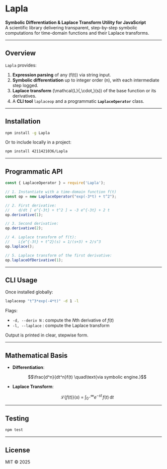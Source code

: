 # Lapla

**Symbolic Differentiation & Laplace Transform Utility for JavaScript**  
A scientific library delivering transparent, step-by-step symbolic computations for time-domain functions and their Laplace transforms.

---

## Overview

`Lapla` provides:

1. **Expression parsing** of any \(f(t)\) via string input.  
2. **Symbolic differentiation** up to integer order \(n\), with each intermediate step logged.  
3. **Laplace transform** \(\mathcal{L}\{\,\cdot\,\}(s)\) of the base function or its derivatives.  
4. A **CLI tool** `laplaceop` and a programmatic **`LaplaceOperator`** class.

---

## Installation

```bash
npm install -g Lapla
````

Or to include locally in a project:

```bash
npm install 4211421036/Lapla
```

---

## Programmatic API

```js
const { LaplaceOperator } = require('Lapla');

// 1. Instantiate with a time-domain function f(t)
const op = new LaplaceOperator("exp(-3*t) + t^2");

// 2. First derivative:
//    d/dt [ e^{-3t} + t^2 ] = -3 e^{-3t} + 2 t
op.derivative(1);

// 3. Second derivative:
op.derivative(2);

// 4. Laplace transform of f(t):
//    L{e^{-3t} + t^2}(s) = 1/(s+3) + 2/s^3
op.laplace();

// 5. Laplace transform of the first derivative:
op.laplaceOfDerivative(1);
```

---

## CLI Usage

Once installed globally:

```bash
laplaceop "t^3*exp(-4*t)" -d 1 -l
```

Flags:

* `-d, --deriv N` : compute the $N$th derivative of $f(t)$
* `-l, --laplace` : compute the Laplace transform

Output is printed in clear, stepwise form.

---

## Mathematical Basis

* **Differentiation**:

  $$\frac{d^n}{dt^n}f(t) \quad\text{via symbolic engine.}$$

* **Laplace Transform**:

  $$\mathcal{L}\{f(t)\}(s) \;=\; \int_{0^-}^{\infty} e^{-s t}\,f(t)\,\mathrm{d}t$$

---

## Testing

```bash
npm test
```

---

## License

MIT © 2025
